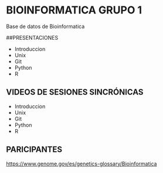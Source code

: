 # BIOINFORMATICA GRUPO 1
Base de datos de Bioinformatica 

##PRESENTACIONES

- Introduccion
- Unix
- Git
- Python
- R

## VIDEOS DE SESIONES SINCRÓNICAS

- Introduccion
-   Unix
-   Git
-   Python
-   R


## PARICIPANTES

<https://www.genome.gov/es/genetics-glossary/Bioinformatica>
